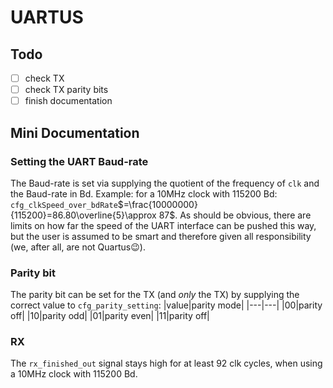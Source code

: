 # UARTUS

## Todo

-   [ ] check TX
-   [ ] check TX parity bits
-   [ ] finish documentation

## Mini Documentation

### Setting the UART Baud-rate

The Baud-rate is set via supplying the quotient of the frequency of `clk` and the Baud-rate in Bd.
Example: for a 10MHz clock with 115200 Bd: `cfg_clkSpeed_over_bdRate`$=\frac{10000000}{115200}=86.80\overline{5}\approx 87$.
As should be obvious, there are limits on how far the speed of the UART interface can be pushed this way, but the user is assumed to be smart and therefore given all responsibility (we, after all, are not Quartus😉).

### Parity bit

The parity bit can be set for the TX (and _only_ the TX) by supplying the correct value to `cfg_parity_setting`:
|value|parity mode|
|---|---|
|00|parity off|
|10|parity odd|
|01|parity even|
|11|parity off|

### RX

The `rx_finished_out` signal stays high for at least 92 clk cycles, when using a 10MHz clock with 115200 Bd.
